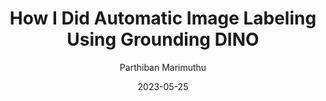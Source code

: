 ---
title: How I Did Automatic Image Labeling Using Grounding DINO
date: '2023-05-25'
author: ['Parthiban Marimuthu']
tags: ['Machine Learning', 'Image processing', 'OpenCV']
draft: false
summary: I'm thrilled to share that recent advancements in the computer vision field, such as the emergence of groundbreaking zero-shot object detectors like Grounding DINO, have revolutionized the image labeling process.
link: https://www.kdnuggets.com/2023/05/automatic-image-labeling-grounding-dino.html
---